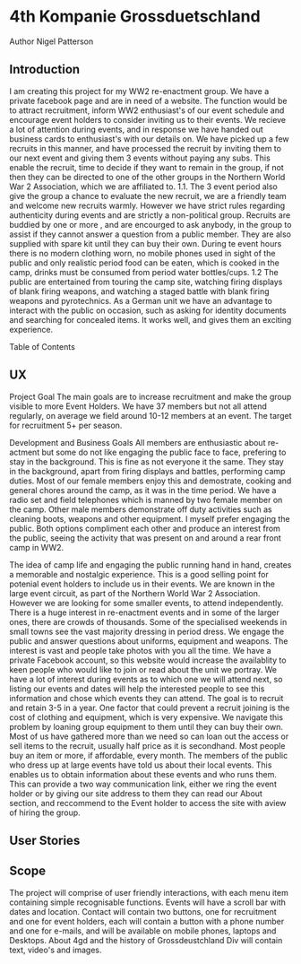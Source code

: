 
# 4th Kompanie Grossduetschland

Author Nigel Patterson

## Introduction

I am creating this project for my WW2 re-enactment group. We have a private facebook page and are in need of a website. The function would be to attract recruitment, inform WW2 enthusiast's of our event schedule and encourage event holders to consider inviting us to their events. We recieve a lot of attention during events, and in response we have handed out business cards to enthusiast's with our details on. We have picked up a few recruits in this manner, and have processed the recruit by inviting them to our next event and giving them 3 events without paying any subs. This enable the recruit, time to decide if they want to remain in the group, if not then they can be directed to one of the other groups in the Northern World War 2 Association, which we are affiliated to. 1.1. The 3 event period also give the group a chance to evaluate the new recruit, we are a friendly team and welcome new recruits warmly. However we have strict rules regarding authenticity during events and are strictly a non-political group. Recruits are buddied by one or more , and are encourged to ask anybody, in the group to assist if they cannot answer a question from a public member. They are also supplied with spare kit until they can buy their own. During te event hours there is no modern clothing worn, no mobile phones used in sight of the public and only realistic period food can be eaten, which is cooked in the camp, drinks must be consumed from period water bottles/cups. 1.2 The public are entertained from touring the camp site, watching firing displays of blank firing weapons, and watching a staged battle with blank firing weapons and pyrotechnics. As a German unit we have an advantage to interact with the public on occasion, such as asking for identity documents and searching for concealed items. It works well, and gives them an exciting experience.

Table of Contents

## UX

Project Goal
The main goals are to increase recruitment and make the group visible to more Event Holders. We have 37 members but not all attend regularly, on average we field around 10-12 members at an event. The target for recruitment 5+ per season.

Development and Business Goals
All members are enthusiastic about re-actment but some do not like engaging the public face to face, prefering to stay in the background. This is fine as not everyone it the same. They stay in the background, apart from firing displays and battles, performing camp duties. Most of our female members enjoy this and demostrate, cooking and general chores around the camp, as it was in the time period. We have a radio set and field telephones which is manned by two female member on the camp. Other male members demonstrate off duty activities such as cleaning boots, weapons and other equipment. I myself prefer engaging the public. Both options compliment each other and produce an interest from the public, seeing the activity that was present on and around a rear front camp in WW2.

The idea of camp life and engaging the public running hand in hand, creates a memorable and nostalgic experience. This is a good selling point for potenial event holders to include us in their events. We are known in the large event circuit, as part of the Northern World War 2 Association. However we are looking for some smaller events, to attend independently. There is a huge interest in re-enactment events and in some of the larger ones, there are crowds of thousands. Some of the specialised weekends in small towns see the vast majority dressing in period dress. We engage the public and answer questions about uniforms, equipment and weapons. The interest is vast and people take photos with you all the time. We have a private Facebook account, so this website would increase the availablity to keen people who would like to join or read about the unit we portray. We have a lot of interest during events as to which one we will attend next, so listing our events and dates will help the interested people to see this information and chose which events they can attend. The goal is to recruit and retain 3-5 in a year. One factor that could prevent a recruit joining is the cost of clothing and equipment, which is very expensive. We navigate this problem by loaning group equipment to them until they can buy their own. Most of us have gathered more than we need so can loan out the access or sell items to the recruit, usually half price as it is secondhand. Most people buy an item or more, if affordable, every month. The members of the public who dress up at large events have told us about their local events. This enables us to obtain information about these events and who runs them. This can provide a two way communication link, either we ring the event holder or by giving our site address to them they can read our About section, and reccommend to the Event holder to access the site with aview of hiring the group.

## User Stories

## Scope

The project will comprise of user friendly interactions, with each menu item containing simple recognisable functions. Events will have a scroll bar with dates and location. Contact will contain two buttons, one for recruitment and one for event holders, each will contain a button with a phone number and one for e-mails, and will be available on mobile phones, laptops and Desktops. About 4gd and the history of Grossdeustchland Div will contain text, video's and images.
